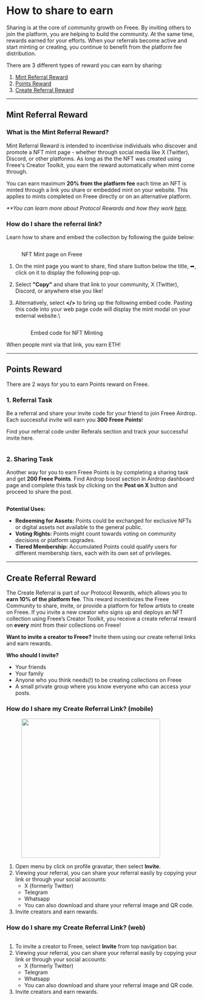 # How to share to earn

Sharing is at the core of community growth on Freee. By inviting others to join the platform, you are helping to build the community. At the same time, rewards earned for your efforts. When your referrals become active and start minting or creating, you continue to benefit from the platform fee distribution.

There are 3 different types of reward you can earn by sharing:

1. [Mint Referral Reward](how-to-share-to-earn.md#mint-referral-reward)
2. [Points Reward](how-to-share-to-earn.md#points-reward)
3. [Create Referral Reward ](how-to-share-to-earn.md#create-referral-reward)

***

## Mint Referral Reward

### What is the Mint Referral Reward?

Mint Referral Reward is intended to incentivise individuals who discover and promote a NFT mint page - whether through social media like X (Twitter), Discord, or other platforms. As long as the the NFT was created using Freee's Creator Toolkit, you earn the reward automatically when mint come through.

You can earn maximum **20% from the platform fee** each time an NFT is minted through a link you share or embedded mint on your website. This applies to mints completed on Freee directly or on an alternative platform.

_\*\*You can learn more about Protocol Rewards and how they work_ [_here_](understanding-rewards-on-freee.md)_._

### How do I share the referral link?

Learn how to share and embed the collection by following the guide below:

<figure><img src="../.gitbook/assets/Share referral link dialog (1).png" alt=""><figcaption><p>NFT Mint page on Freee</p></figcaption></figure>

1. On the mint page you want to share, find share button below the title, ➦, click on it to display the following pop-up.
2. Select **"Copy"** and share that link to your community, X (Twitter), Discord, or anywhere else you like!
3.  Alternatively, select **\</>** to bring up the following embed code. Pasting this code into your web page code will display the mint modal on your external website.\


    <figure><img src="../.gitbook/assets/Screenshot 2024-10-14 at 15.37.14.png" alt=""><figcaption><p>Embed code for NFT Minting</p></figcaption></figure>

When people mint via that link, you earn ETH!

***

## Points Reward

There are 2 ways for you to earn Points reward on Freee.

### 1. Referral Task

Be a referral and share your invite code for your friend to join Freee Airdrop. Each successful invite will earn you **300** **Freee** **Points**!

Find your referral code under Referals section and track your successful invite here.

<figure><img src="../.gitbook/assets/image (6).png" alt=""><figcaption></figcaption></figure>

### 2. Sharing Task

Another way for you to earn Freee Points is by completing a sharing task and get **200 Freee Points**. Find Airdrop boost section in Airdrop dashboard page and complete this task by clicking on the **Post on X** button and proceed to share the post.

<figure><img src="../.gitbook/assets/image (7).png" alt=""><figcaption></figcaption></figure>

**Potential Uses:**

* **Redeeming for Assets:** Points could be exchanged for exclusive NFTs or digital assets not available to the general public.
* **Voting Rights:** Points might count towards voting on community decisions or platform upgrades.
* **Tiered Membership:** Accumulated Points could qualify users for different membership tiers, each with its own set of privileges.

***

## **Create Referral Reward**

The Create Referral is part of our Protocol Rewards, which allows you to **earn 10% of the platform fee**. This reward incentivizes the Freee Community to share, invite, or provide a platform for fellow artists to create on Freee. If you invite a new creator who signs up and deploys an NFT collection using Freee’s Creator Toolkit, you receive a create referral reward on **every** mint from their collections on Freee!

**Want to invite a creator to Freee?** Invite them using our create referral links and earn rewards.

**Who should I invite?**

* Your friends
* Your family
* Anyone who you think needs(!) to be creating collections on Freee
* A small private group where you know everyone who can access your posts.

### **How do I share my Create Referral Link? (mobile)**

<figure><img src="../.gitbook/assets/image.png" alt="" width="365"><figcaption></figcaption></figure>

1. Open menu by click on profile gravatar,  then select **Invite.**
2. Viewing your referral, you can share your referral easily by copying your link or through your social accounts:
   * X (formerly Twitter)
   * Telegram
   * Whatsapp
   * You can also download and share your referral image and QR code.
3. Invite creators and earn rewards.

### **How do I share my Create Referral Link? (web)**

&#x20;   &#x20;

<figure><img src="../.gitbook/assets/image (1).png" alt=""><figcaption></figcaption></figure>

1. To invite a creator to Freee, select **Invite** from top navigation bar.
2. Viewing your referral, you can share your referral easily by copying your link or through your social accounts:
   * X (formerly Twitter)
   * Telegram
   * Whatsapp
   * You can also download and share your referral image and QR code.
3. Invite creators and earn rewards.
